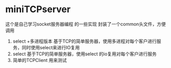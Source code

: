 # miniTCPserver

这个是自己学习socket服务器编程 的一些实现
封装了一个common头文件，方便调用
1. select +多进程版本
基于TCP的简单服务器，使用多进程对每个客户进行服务，同时使用select来进行IO复用
2. select 
基于TCP的简单服务器，使用select 的io复用对每个客户进行服务
3. 简单的TCPClient 用来测试
